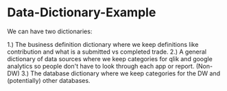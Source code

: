 # Data-Dictionary-Example

We can have two dictionaries: 

1.) The business definition dictionary where we keep definitions like contribution and what is a submitted vs completed trade.
2.) A general dictionary of data sources where we keep categories for qlik and google analytics so people don't have to look through each app or report. (Non-DW)
3.) The database dictionary where we keep categories for the DW and (potentially) other databases.

